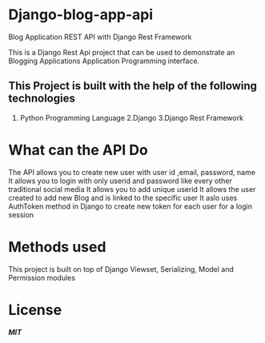 # Django-blog-app-api
Blog Application REST API with Django Rest Framework

This is a Django Rest Api project that can be used to demonstrate an Blogging Applications Application Programming interface.

## This Project is built with the help of the following technologies
1. Python Programming Language
2.Django
3.Django Rest Framework

# What can the API Do
The API allows you to create new user with user id ,email, password, name
It allows you to login with only userid and password like every other traditional social media
It allows you to add unique userid
It allows the user created to add new Blog and is linked to the specific user
It aslo uses AuthToken method in Django to create new token for each user for a login session

# Methods used
This project is built on top of Django Viewset, Serializing, Model and Permission modules

# License
##### MIT
